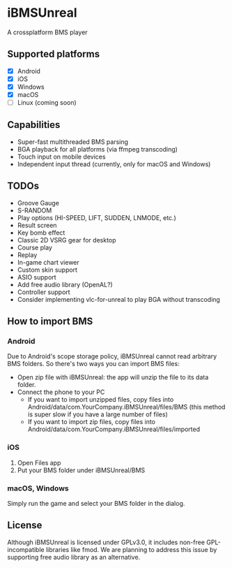 # iBMSUnreal

A crossplatform BMS player

## Supported platforms

- [x] Android
- [x] iOS
- [x] Windows
- [x] macOS
- [ ] Linux (coming soon)

## Capabilities
- Super-fast multithreaded BMS parsing
- BGA playback for all platforms (via ffmpeg transcoding)
- Touch input on mobile devices
- Independent input thread (currently, only for macOS and Windows)

## TODOs
- Groove Gauge
- S-RANDOM
- Play options (HI-SPEED, LIFT, SUDDEN, LNMODE, etc.)
- Result screen 
- Key bomb effect
- Classic 2D VSRG gear for desktop
- Course play
- Replay
- In-game chart viewer
- Custom skin support
- ASIO support
- Add free audio library (OpenAL?)
- Controller support
- Consider implementing vlc-for-unreal to play BGA without transcoding

## How to import BMS

### Android

Due to Android's scope storage policy, iBMSUnreal cannot read arbitrary BMS folders. So there's two ways you can import BMS files:
- Open zip file with iBMSUnreal: the app will unzip the file to its data folder.
- Connect the phone to your PC
  - If you want to import unzipped files, copy files into Android/data/com.YourCompany.iBMSUnreal/files/BMS (this method is super slow if you have a large number of files)
  - If you want to import zip files, copy files into Android/data/com.YourCompany.iBMSUnreal/files/imported

### iOS
1. Open Files app
2. Put your BMS folder under iBMSUnreal/BMS

### macOS, Windows

Simply run the game and select your BMS folder in the dialog.

## License 

Although iBMSUnreal is licensed under GPLv3.0, it includes non-free GPL-incompatible libraries like fmod. We are planning to address this issue by supporting free audio library as an alternative.
